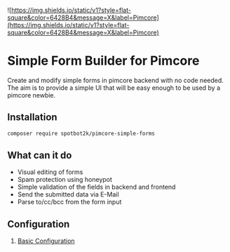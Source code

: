  ![https://img.shields.io/static/v1?style=flat-square&color=6428B4&message=X&label=Pimcore](https://img.shields.io/static/v1?style=flat-square&color=6428B4&message=X&label=Pimcore)

# Simple Form Builder for Pimcore

Create and modify simple forms in pimcore backend with no code needed. The aim is to provide a simple UI that will be easy enough to be used by a pimcore newbie.

## Installation

``` bash
composer require spotbot2k/pimcore-simple-forms
```

## What can it do

- Visual editing of forms
- Spam protection using honeypot
- Simple validation of the fields in backend and frontend
- Send the submitted data via E-Mail
- Parse to/cc/bcc from the form input

## Configuration

1. [Basic Configuration](docs/01_Basic_Configuration.md)
